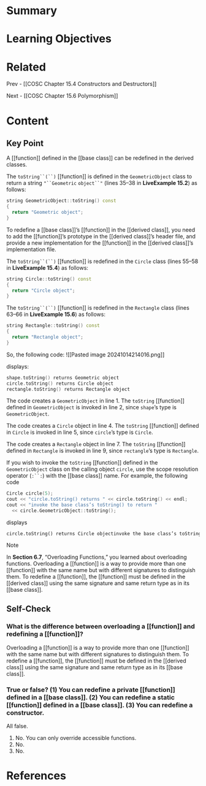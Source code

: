 # Summary

# Learning Objectives

# Related
Prev - [[COSC Chapter 15.4 Constructors and Destructors]]

Next - [[COSC Chapter 15.6 Polymorphism]]
# Content

## Key Point

A [[function]] defined in the [[base class]] can be redefined in the derived classes.

The `toString``(``)` [[function]] is defined in the `GeometricObject` class to return a string `"``Geometric` `object``"` (lines 35–38 in **LiveExample 15.2**) as follows:

```cpp
string GeometricObject::toString() const 
{ 
  return "Geometric object"; 
} 
```

To redefine a [[base class]]’s [[function]] in the [[derived class]], you need to add the [[function]]’s prototype in the [[derived class]]’s header file, and provide a new implementation for the [[function]] in the [[derived class]]’s implementation file.

The `toString``(``)` [[function]] is redefined in the `Circle` class (lines 55–58 in **LiveExample 15.4**) as follows:

```cpp
string Circle::toString() const 
{ 
  return "Circle object"; 
} 
```

The `toString``(``)` [[function]] is redefined in the `Rectangle` class (lines 63–66 in **LiveExample 15.6**) as follows:

```cpp
string Rectangle::toString() const 
{ 
  return "Rectangle object"; 
} 
```

So, the following code:
![[Pasted image 20241014214016.png]]

displays:
```cpp
shape.toString() returns Geometric object 
circle.toString() returns Circle object 
rectangle.toString() returns Rectangle object 
```

The code creates a `GeometricObject` in line 1. The `toString` [[function]] defined in `GeometricObject` is invoked in line 2, since `shape`’s type is `GeometricObject`.

The code creates a `Circle` object in line 4. The `toString` [[function]] defined in `Circle` is invoked in line 5, since `circle`’s type is `Circle`.

The code creates a `Rectangle` object in line 7. The `toString` [[function]] defined in `Rectangle` is invoked in line 9, since `rectangle`’s type is `Rectangle`.

If you wish to invoke the `toString` [[function]] defined in the `GeometricObject` class on the calling object `circle`, use the scope resolution operator (`:``:`) with the [[base class]] name. For example, the following code

```cpp
Circle circle(5); 
cout << "circle.toString() returns " << circle.toString() << endl; 
cout << "invoke the base class’s toString() to return "  
  << circle.GeometricObject::toString(); 
```

displays

```
circle.toString() returns Circle objectinvoke the base class’s toString() to return Geometric object
```

>[!Note]
>In **Section 6.7**, “Overloading Functions,” you learned about overloading functions. Overloading a [[function]] is a way to provide more than one [[function]] with the same name but with different signatures to distinguish them. To redefine a [[function]], the [[function]] must be defined in the [[derived class]] using the same signature and same return type as in its [[base class]].

## Self-Check

### What is the difference between overloading a [[function]] and redefining a [[function]]?

Overloading a [[function]] is a way to provide more than one [[function]] with the same name but with different signatures to distinguish them. To redefine a [[function]], the [[function]] must be defined in the [[derived class]] using the same signature and same return type as in its [[base class]].

### True or false? (1) You can redefine a private [[function]] defined in a [[base class]]. (2) You can redefine a static [[function]] defined in a [[base class]]. (3) You can redefine a constructor.

All false.  
1. No. You can only override accessible functions.
2. No.
3. No.

# References
